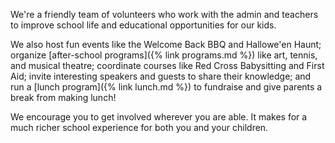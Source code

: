 We're a friendly team of volunteers who work with the admin and teachers to improve school life and educational opportunities for our kids.

We also host fun events like the Welcome Back BBQ and Hallowe'en Haunt; organize [after-school programs]({% link programs.md %}) like art, tennis, and musical theatre; coordinate courses like Red Cross Babysitting and First Aid; invite interesting speakers and guests to share their knowledge; and run a [lunch program]({% link lunch.md %}) to fundraise and give parents a break from making lunch!

We encourage you to get involved wherever you are able. It makes for a much richer school experience for both you and your children.